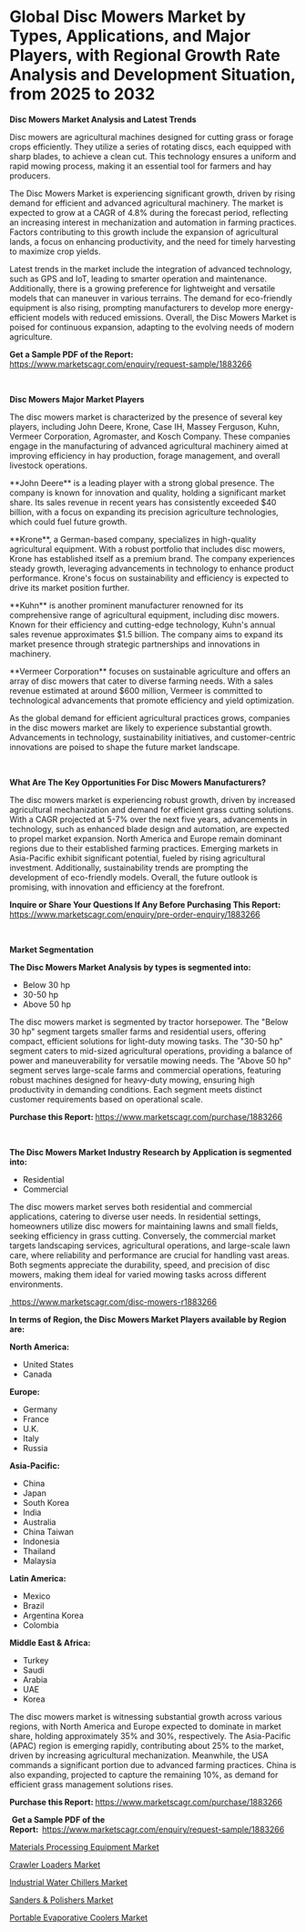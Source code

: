 <p><h1>Global Disc Mowers Market by Types, Applications, and Major Players, with Regional Growth Rate Analysis and Development Situation, from 2025 to 2032</h1></p><p><strong>Disc Mowers Market Analysis and Latest Trends</strong></p>
<p><p>Disc mowers are agricultural machines designed for cutting grass or forage crops efficiently. They utilize a series of rotating discs, each equipped with sharp blades, to achieve a clean cut. This technology ensures a uniform and rapid mowing process, making it an essential tool for farmers and hay producers.</p><p>The Disc Mowers Market is experiencing significant growth, driven by rising demand for efficient and advanced agricultural machinery. The market is expected to grow at a CAGR of 4.8% during the forecast period, reflecting an increasing interest in mechanization and automation in farming practices. Factors contributing to this growth include the expansion of agricultural lands, a focus on enhancing productivity, and the need for timely harvesting to maximize crop yields.</p><p>Latest trends in the market include the integration of advanced technology, such as GPS and IoT, leading to smarter operation and maintenance. Additionally, there is a growing preference for lightweight and versatile models that can maneuver in various terrains. The demand for eco-friendly equipment is also rising, prompting manufacturers to develop more energy-efficient models with reduced emissions. Overall, the Disc Mowers Market is poised for continuous expansion, adapting to the evolving needs of modern agriculture.</p></p>
<p><strong>Get a Sample PDF of the Report:&nbsp;</strong> <a href="https://www.marketscagr.com/enquiry/request-sample/1883266?utm_campaign=1126&utm_medium=2&utm_source=Github&utm_content=ia&utm_term=11042025&utm_id=disc-mowers">https://www.marketscagr.com/enquiry/request-sample/1883266</a></p>
<p>&nbsp;</p>
<p><strong>Disc Mowers Major Market Players</strong></p>
<p><p>The disc mowers market is characterized by the presence of several key players, including John Deere, Krone, Case IH, Massey Ferguson, Kuhn, Vermeer Corporation, Agromaster, and Kosch Company. These companies engage in the manufacturing of advanced agricultural machinery aimed at improving efficiency in hay production, forage management, and overall livestock operations.</p><p>**John Deere** is a leading player with a strong global presence. The company is known for innovation and quality, holding a significant market share. Its sales revenue in recent years has consistently exceeded $40 billion, with a focus on expanding its precision agriculture technologies, which could fuel future growth.</p><p>**Krone**, a German-based company, specializes in high-quality agricultural equipment. With a robust portfolio that includes disc mowers, Krone has established itself as a premium brand. The company experiences steady growth, leveraging advancements in technology to enhance product performance. Krone's focus on sustainability and efficiency is expected to drive its market position further.</p><p>**Kuhn** is another prominent manufacturer renowned for its comprehensive range of agricultural equipment, including disc mowers. Known for their efficiency and cutting-edge technology, Kuhn's annual sales revenue approximates $1.5 billion. The company aims to expand its market presence through strategic partnerships and innovations in machinery.</p><p>**Vermeer Corporation** focuses on sustainable agriculture and offers an array of disc mowers that cater to diverse farming needs. With a sales revenue estimated at around $600 million, Vermeer is committed to technological advancements that promote efficiency and yield optimization.</p><p>As the global demand for efficient agricultural practices grows, companies in the disc mowers market are likely to experience substantial growth. Advancements in technology, sustainability initiatives, and customer-centric innovations are poised to shape the future market landscape.</p></p>
<p>&nbsp;</p>
<p><strong>What Are The Key Opportunities For Disc Mowers Manufacturers?</strong></p>
<p><p>The disc mowers market is experiencing robust growth, driven by increased agricultural mechanization and demand for efficient grass cutting solutions. With a CAGR projected at 5-7% over the next five years, advancements in technology, such as enhanced blade design and automation, are expected to propel market expansion. North America and Europe remain dominant regions due to their established farming practices. Emerging markets in Asia-Pacific exhibit significant potential, fueled by rising agricultural investment. Additionally, sustainability trends are prompting the development of eco-friendly models. Overall, the future outlook is promising, with innovation and efficiency at the forefront.</p></p>
<p><strong>Inquire or Share Your Questions If Any Before Purchasing This Report:</strong> <a href="https://www.marketscagr.com/enquiry/pre-order-enquiry/1883266?utm_campaign=1126&utm_medium=2&utm_source=Github&utm_content=ia&utm_term=11042025&utm_id=disc-mowers">https://www.marketscagr.com/enquiry/pre-order-enquiry/1883266</a></p>
<p>&nbsp;</p>
<p><strong>Market Segmentation</strong></p>
<p><strong>The Disc Mowers Market Analysis by types is segmented into:</strong></p>
<p><ul><li>Below 30 hp</li><li>30-50 hp</li><li>Above 50 hp</li></ul></p>
<p><p>The disc mowers market is segmented by tractor horsepower. The "Below 30 hp" segment targets smaller farms and residential users, offering compact, efficient solutions for light-duty mowing tasks. The "30-50 hp" segment caters to mid-sized agricultural operations, providing a balance of power and maneuverability for versatile mowing needs. The "Above 50 hp" segment serves large-scale farms and commercial operations, featuring robust machines designed for heavy-duty mowing, ensuring high productivity in demanding conditions. Each segment meets distinct customer requirements based on operational scale.</p></p>
<p><strong>Purchase this Report:&nbsp;</strong><a href="https://www.marketscagr.com/purchase/1883266?utm_campaign=1126&utm_medium=2&utm_source=Github&utm_content=ia&utm_term=11042025&utm_id=disc-mowers">https://www.marketscagr.com/purchase/1883266</a></p>
<p>&nbsp;</p>
<p><strong>The Disc Mowers Market Industry Research by Application is segmented into:</strong></p>
<p><ul><li>Residential</li><li>Commercial</li></ul></p>
<p><p>The disc mowers market serves both residential and commercial applications, catering to diverse user needs. In residential settings, homeowners utilize disc mowers for maintaining lawns and small fields, seeking efficiency in grass cutting. Conversely, the commercial market targets landscaping services, agricultural operations, and large-scale lawn care, where reliability and performance are crucial for handling vast areas. Both segments appreciate the durability, speed, and precision of disc mowers, making them ideal for varied mowing tasks across different environments.</p></p>
<p><a href="https://www.marketscagr.com/disc-mowers-r1883266?utm_campaign=1126&utm_medium=2&utm_source=Github&utm_content=ia&utm_term=11042025&utm_id=disc-mowers">&nbsp;https://www.marketscagr.com/disc-mowers-r1883266</a></p>
<p><strong>In terms of Region, the Disc Mowers Market Players available by Region are:</strong></p>
<p>
    <p> <strong> North America: </strong>
        <ul>
            <li>United States</li>
            <li>Canada</li>
        </ul>
        </p> 
    <p> <strong> Europe: </strong>
        <ul>
            <li>Germany</li>
            <li>France</li>
            <li>U.K.</li>
            <li>Italy</li>
            <li>Russia</li>
        </ul>
        </p> 
    <p> <strong> Asia-Pacific: </strong>
        <ul>
            <li>China</li>
            <li>Japan</li>
            <li>South Korea</li>
            <li>India</li>
            <li>Australia</li>
            <li>China Taiwan</li>
            <li>Indonesia</li>
            <li>Thailand</li>
            <li>Malaysia</li>
        </ul>
        </p> 
    <p> <strong> Latin America: </strong>
        <ul>
            <li>Mexico</li>
            <li>Brazil</li>
            <li>Argentina Korea</li>
            <li>Colombia</li>
        </ul>
        </p> 
    <p> <strong> Middle East & Africa: </strong>
        <ul>
            <li>Turkey</li>
            <li>Saudi</li>
            <li>Arabia</li>
            <li>UAE</li>
            <li>Korea</li>
        </ul>
    </p>
    </p>
<p><p>The disc mowers market is witnessing substantial growth across various regions, with North America and Europe expected to dominate in market share, holding approximately 35% and 30%, respectively. The Asia-Pacific (APAC) region is emerging rapidly, contributing about 25% to the market, driven by increasing agricultural mechanization. Meanwhile, the USA commands a significant portion due to advanced farming practices. China is also expanding, projected to capture the remaining 10%, as demand for efficient grass management solutions rises.</p></p>
<p><strong>Purchase this Report: </strong><a href="https://www.marketscagr.com/purchase/1883266?utm_campaign=1126&utm_medium=2&utm_source=Github&utm_content=ia&utm_term=11042025&utm_id=disc-mowers">https://www.marketscagr.com/purchase/1883266</a></p>
<p>&nbsp;<strong>Get a Sample PDF of the Report:&nbsp;&nbsp;</strong><a href="https://www.marketscagr.com/enquiry/request-sample/1883266?utm_campaign=1126&utm_medium=2&utm_source=Github&utm_content=ia&utm_term=11042025&utm_id=disc-mowers">https://www.marketscagr.com/enquiry/request-sample/1883266</a></p>
<p><strong></strong></p>
<p><p><a href="https://github.com/XavierTyler76/Market-Research-Report-List-1/blob/main/materials-processing-equipment-market.md?utm_campaign=1126&utm_medium=2&utm_source=Github&utm_content=ia&utm_term=11042025&utm_id=disc-mowers">Materials Processing Equipment Market</a></p><p><a href="https://github.com/rodinayygacklezi/Market-Research-Report-List-1/blob/main/crawler-loaders-market.md?utm_campaign=1126&utm_medium=2&utm_source=Github&utm_content=ia&utm_term=11042025&utm_id=disc-mowers">Crawler Loaders Market</a></p><p><a href="https://github.com/OlenFleming68/Market-Research-Report-List-1/blob/main/industrial-water-chillers-market.md?utm_campaign=1126&utm_medium=2&utm_source=Github&utm_content=ia&utm_term=11042025&utm_id=disc-mowers">Industrial Water Chillers Market</a></p><p><a href="https://github.com/marlanamarvn/Market-Research-Report-List-1/blob/main/sanders-polishers-market.md?utm_campaign=1126&utm_medium=2&utm_source=Github&utm_content=ia&utm_term=11042025&utm_id=disc-mowers">Sanders & Polishers Market</a></p><p><a href="https://github.com/lindaopodray/Market-Research-Report-List-1/blob/main/portable-evaporative-coolers-market.md?utm_campaign=1126&utm_medium=2&utm_source=Github&utm_content=ia&utm_term=11042025&utm_id=disc-mowers">Portable Evaporative Coolers Market</a></p></p>
